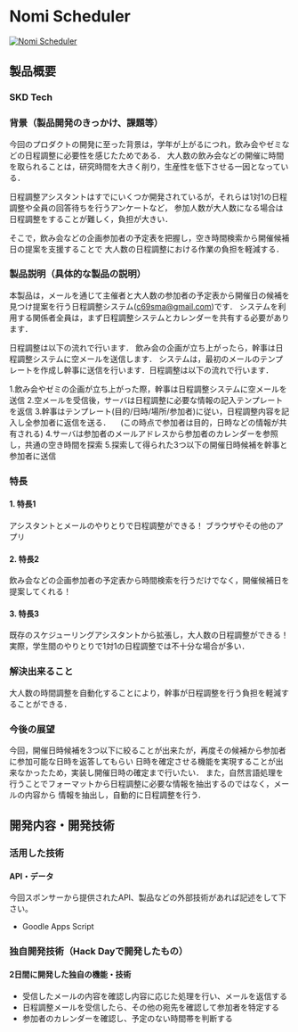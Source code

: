 # Nomi Scheduler

[![Nomi Scheduler](http://github.com/jphacks/SD_1703/tree/master/docs/thumbnail.png)](https://youtu.be/acQqrd56FaM)

## 製品概要
### SKD Tech

### 背景（製品開発のきっかけ、課題等）
今回のプロダクトの開発に至った背景は，学年が上がるにつれ，飲み会やゼミなどの日程調整に必要性を感じたためである．
大人数の飲み会などの開催に時間を取られることは，研究時間を大きく削り，生産性を低下させる一因となっている．

日程調整アシスタントはすでにいくつか開発されているが，それらは1対1の日程調整や全員の回答待ちを行うアンケートなど，
参加人数が大人数になる場合は日程調整をすることが難しく，負担が大きい．

そこで，飲み会などの企画参加者の予定表を把握し，空き時間検索から開催候補日の提案を支援することで
大人数の日程調整における作業の負担を軽減する．

### 製品説明（具体的な製品の説明）
本製品は，メールを通じて主催者と大人数の参加者の予定表から開催日の候補を見つけ提案を行う日程調整システム(c69sma@gmail.com)です．
システムを利用する関係者全員は，まず日程調整システムとカレンダーを共有する必要があります．

日程調整は以下の流れで行います．
飲み会の企画が立ち上がったら，幹事は日程調整システムに空メールを送信します．
システムは，最初のメールのテンプレートを作成し幹事に送信を行います．日程調整は以下の流れで行います．

1.飲み会やゼミの企画が立ち上がった際，幹事は日程調整システムに空メールを送信
2.空メールを受信後，サーバは日程調整に必要な情報の記入テンプレートを返信
3.幹事はテンプレート(目的/日時/場所/参加者)に従い，日程調整内容を記入し全参加者に返信を送る．
　(この時点で参加者は目的，日時などの情報が共有される)
4.サーバは参加者のメールアドレスから参加者のカレンダーを参照し，共通の空き時間を探索
5.探索して得られた3つ以下の開催日時候補を幹事と参加者に送信

### 特長

#### 1. 特長1
アシスタントとメールのやりとりで日程調整ができる！
ブラウザやその他のアプリ

#### 2. 特長2
飲み会などの企画参加者の予定表から時間検索を行うだけでなく，開催候補日を提案してくれる！

#### 3. 特長3
既存のスケジューリングアシスタントから拡張し，大人数の日程調整ができる！
実際，学生間のやりとりで1対1の日程調整では不十分な場合が多い．

### 解決出来ること
大人数の時間調整を自動化することにより，幹事が日程調整を行う負担を軽減することができる．

### 今後の展望
今回，開催日時候補を3つ以下に絞ることが出来たが，再度その候補から参加者に参加可能な日時を返答してもらい
日時を確定させる機能を実現することが出来なかったため，実装し開催日時の確定まで行いたい．
また，自然言語処理を行うことでフォーマットから日程調整に必要な情報を抽出するのではなく，メールの内容から
情報を抽出し，自動的に日程調整を行う．

## 開発内容・開発技術
### 活用した技術
#### API・データ
今回スポンサーから提供されたAPI、製品などの外部技術があれば記述をして下さい。
* Goodle Apps Script

### 独自開発技術（Hack Dayで開発したもの）
#### 2日間に開発した独自の機能・技術
* 受信したメールの内容を確認し内容に応じた処理を行い、メールを返信する
* 日程調整メールを受信したら、その他の宛先を確認して参加者を特定する
* 参加者のカレンダーを確認し、予定のない時間帯を判断する
